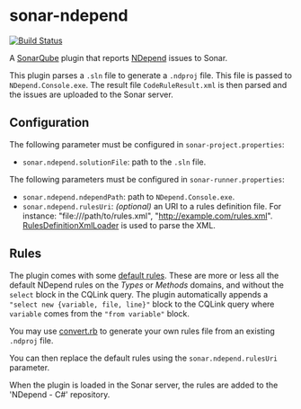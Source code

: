 sonar-ndepend
=============

[![Build Status](https://travis-ci.org/criteo/sonar-ndepend.svg?branch=master)](https://travis-ci.org/criteo/sonar-ndepend)

A [SonarQube](http://www.sonarqube.org/) plugin that reports
[NDepend](http://www.ndepend.com/) issues to Sonar.

This plugin parses a `.sln` file to generate a `.ndproj` file. This
file is passed to `NDepend.Console.exe`. The result file
`CodeRuleResult.xml` is then parsed and the issues are uploaded to the
Sonar server.


Configuration
-------------

The following parameter must be configured in `sonar-project.properties`:

* `sonar.ndepend.solutionFile`: path to the `.sln` file.

The following parameters must be configured in `sonar-runner.properties`:

* `sonar.ndepend.ndependPath`: path to `NDepend.Console.exe`.
* `sonar.ndepend.rulesUri`: _(optional)_ an URI to a rules definition file.
For instance: "file:///path/to/rules.xml", "http://example.com/rules.xml".
[RulesDefinitionXmlLoader](http://docs.sonarsource.org/latest/apidocs/org/sonar/api/server/rule/RulesDefinitionXmlLoader.html)
is used to parse the XML.

Rules
-----

The plugin comes with some [default
rules](src/main/resources/org/sonar/plugins/ndepend/rules.xml).  These
are more or less all the default NDepend rules on the _Types_ or
_Methods_ domains, and without the `select` block in the CQLink query.
The plugin automatically appends a `"select new {variable, file,
line}"` block to the CQLink query where `variable` comes from the
`"from variable"` block.

You may use [convert.rb](script/rules_converter/convert.rb) to
generate your own rules file from an existing `.ndproj` file.

You can then replace the default rules using the
`sonar.ndepend.rulesUri` parameter.

When the plugin is loaded in the Sonar server, the rules are added to
the 'NDepend - C#' repository.
